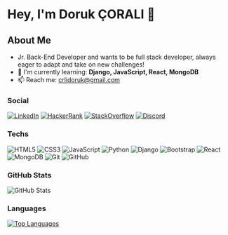 <!-- Başlık -->
# Hey, I'm Doruk ÇORALI 👋

<!-- Alt Başlık -->
## About Me

- Jr. Back-End Developer and wants to be full stack developer, always eager to adapt and take on new challenges!
- 🌱 I'm currently learning: **Django, JavaScript, React, MongoDB**
- 📫 Reach me: [crlidoruk@gmail.com](mailto:crlidoruk@gmail.com)

<!-- Social icons -->
### Social

[![LinkedIn](https://img.shields.io/badge/-LinkedIn-blue?style=for-the-badge&logo=Linkedin&logoColor=white&link=https://www.linkedin.com/in/kullaniciadi/)](https://www.linkedin.com/in/dorukcrli/)
[![HackerRank](https://img.shields.io/badge/-HackerRank-2EC866?style=for-the-badge&logo=HackerRank&logoColor=white&link=https://www.hackerrank.com/kullaniciadi)](https://www.hackerrank.com/crlidoruk)
[![StackOverflow](https://img.shields.io/badge/-StackOverflow-FE7A16?style=for-the-badge&logo=StackOverflow&logoColor=white&link=https://stackoverflow.com/users/kullaniciadi)](https://stackoverflow.com/users/20529650)
[![Discord](https://img.shields.io/badge/-Discord-7289DA?style=for-the-badge&logo=Discord&logoColor=white&link=https://discord.gg/kullaniciadi)](https://discord.gg/NiDea1#7889)

<!-- Techs -->
### Techs

![HTML5](https://img.shields.io/badge/-HTML5-E34F26?style=flat-square&logo=html5&logoColor=white)
![CSS3](https://img.shields.io/badge/-CSS3-1572B6?style=flat-square&logo=css3)
![JavaScript](https://img.shields.io/badge/-JavaScript-black?style=flat-square&logo=javascript)
![Python](https://img.shields.io/badge/-Python-3572A5?style=flat-square&logo=Python&logoColor=white)
![Django](https://img.shields.io/badge/-Django-092E20?style=flat-square&logo=Django&logoColor=white)
![Bootstrap](https://img.shields.io/badge/-Bootstrap-563D7C?style=flat-square&logo=Bootstrap&logoColor=white)
![React](https://img.shields.io/badge/-React-61DAFB?style=flat-square&logo=react&logoColor=white)
![MongoDB](https://img.shields.io/badge/-MongoDB-4DB33D?style=flat-square&logo=MongoDB&logoColor=white)
![Git](https://img.shields.io/badge/-Git-F05032?style=flat-square&logo=git&logoColor=white)
![GitHub](https://img.shields.io/badge/-GitHub-181717?style=flat-square&logo=github&logoColor=white)

<!-- GitHub Stats -->
### GitHub Stats

![GitHub Stats](https://github-readme-stats.vercel.app/api?username=nidea1&show_icons=true&hide_border=true&locale=en&theme=tokyonight)

<!-- Languages -->
### Languages

[![Top Languages](https://github-readme-stats.vercel.app/api/top-langs?username=nidea1&show_icons=true&locale=en&layout=compact&theme=tokyonight&hide=html&hide_border=true)](https://github.com/nidea1)
